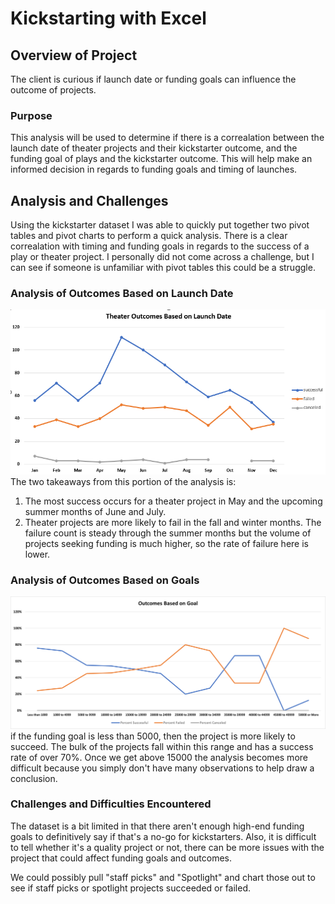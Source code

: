 # Kickstarting with Excel

## Overview of Project
The client is curious if launch date or funding goals can influence the outcome of projects.

### Purpose
This analysis will be used to determine if there is a correalation between the launch date of theater projects and their kickstarter outcome, and the funding goal of plays and the kickstarter outcome. This will help make an informed decision in regards to funding goals and timing of launches.

## Analysis and Challenges
Using the kickstarter dataset I was able to quickly put together two pivot tables and pivot charts to perform a quick analysis. There is a clear correalation with timing and funding goals in regards to the success of a play or theater project. I personally did not come across a challenge, but I can see if someone is unfamiliar with pivot tables this could be a struggle. 
### Analysis of Outcomes Based on Launch Date
![Outcomes Vs Launch](https://github.com/ecregger/kickstarter-analysis/blob/main/resources/Theater_Outcomes_vs_Launch.png)
The two takeaways from this portion of the analysis is:
1. The most success occurs for a theater project in May and the upcoming summer months of June and July.
2. Theater projects are more likely to fail in the fall and winter months. The failure count is steady through the summer months but the volume of projects seeking funding is much higher, so the rate of failure here is lower. 
### Analysis of Outcomes Based on Goals
![Outcomes Vs Goals](https://github.com/ecregger/kickstarter-analysis/blob/main/resources/Outcomes_vs_Goals.png)
if the funding goal is less than 5000, then the project is more likely to succeed. The bulk of the projects fall within this range and has a success rate of over 70%. Once we get above 15000 the analysis becomes more difficult because you simply don't have many observations to help draw a conclusion.

### Challenges and Difficulties Encountered
The dataset is a bit limited in that there aren't enough high-end funding goals to definitively say if that's a no-go for kickstarters. Also, it is difficult to tell whether it's a quality project or not, there can be more issues with the project that could affect funding goals and outcomes. 

We could possibly pull "staff picks" and "Spotlight" and chart those out to see if staff picks or spotlight projects succeeded or failed. 

